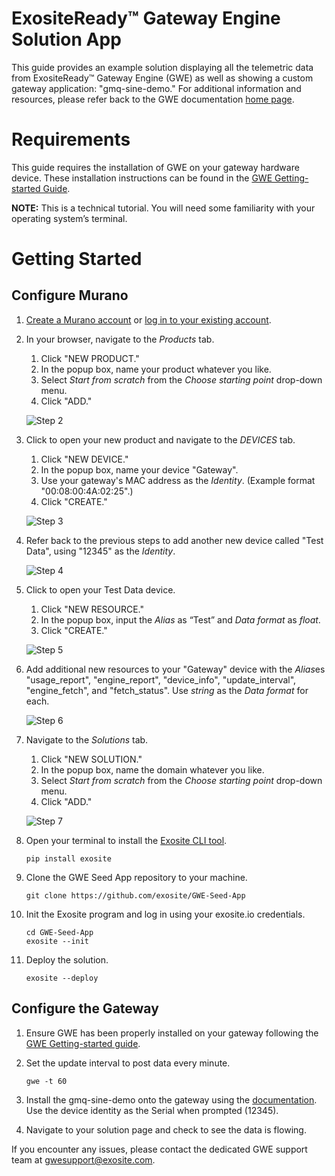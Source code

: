 # ExositeReady™ Gateway Engine Solution App

This guide provides an example solution displaying all the telemetric data from ExositeReady™ Gateway Engine (GWE) as well as showing a custom gateway application: "gmq-sine-demo." For additional information and resources, please refer back to the GWE documentation [home page](http://docs.exosite.com/exositeready/gwe/).

# Requirements

This guide requires the installation of GWE on your gateway hardware device. These installation instructions can be found in the [GWE Getting-started Guide](http://docs.exosite.com/exositeready/gwe/getting_started/).

**NOTE:** This is a technical tutorial. You will need some familiarity with your operating system’s terminal.

# Getting Started

## Configure Murano

1. [Create a Murano account](https://exosite.com/signup/) or [log in to your existing account](https://www.exosite.io/).

2. In your browser, navigate to the *Products* tab. 

	1. Click "NEW PRODUCT." 
	2. In the popup box, name your product whatever you like. 
	3. Select *Start from scratch* from the *Choose starting point* drop-down menu. 
	4. Click "ADD."

	![Step 2](assets/step_2.png)

3. Click to open your new product and navigate to the *DEVICES* tab.

	1. Click "NEW DEVICE." 
	2. In the popup box, name your device "Gateway". 
	3. Use your gateway's MAC address as the *Identity*. (Example format "00:08:00:4A:02:25".)
	4. Click "CREATE."

	![Step 3](assets/step_3.png)

4. Refer back to the previous steps to add another new device called "Test Data", using "12345" as the *Identity*.

	![Step 4](assets/step_4.png)

5. Click to open your Test Data device. 
	1. Click "NEW RESOURCE." 
	2. In the popup box, input the *Alias* as “Test” and *Data format* as *float*. 
	3. Click "CREATE."

	![Step 5](assets/step_5.png)

6. Add additional new resources to your "Gateway" device with the *Alias*es "usage_report", "engine_report", "device_info", "update_interval", "engine_fetch", and "fetch_status". Use *string* as the *Data format* for each.

	![Step 6](assets/step_6.png)

7. Navigate to the *Solutions* tab.
	1. Click "NEW SOLUTION." 
	2. In the popup box, name the domain whatever you like.
	3. Select *Start from scratch* from the *Choose starting point* drop-down menu.  
	4. Click "ADD."

	![Step 7](assets/step_7.png)

8. Open your terminal to install the [Exosite CLI tool](https://github.com/exosite/exosite-cli).

	```
	pip install exosite
	```

9. Clone the GWE Seed App repository to your machine.

	```
	git clone https://github.com/exosite/GWE-Seed-App
	```

10. Init the Exosite program and log in using your exosite.io credentials. 

	```
	cd GWE-Seed-App
	exosite --init
	```

11. Deploy the solution.

	```
	exosite --deploy
	```

## Configure the Gateway 

1. Ensure GWE has been properly installed on your gateway following the [GWE Getting-started guide](http://docs.exosite.com/exositeready/gwe/getting_started/).

2. Set the update interval to post data every minute.

	```
	gwe -t 60
	```

3. Install the gmq-sine-demo onto the gateway using the [documentation](https://github.com/exosite/gmq-sine-demo). Use the device identity as the Serial when prompted (12345).

4. Navigate to your solution page and check to see the data is flowing.

If you encounter any issues, please contact the dedicated GWE support team at [gwesupport@exosite.com](mailto:gwesupport@exosite.com).
